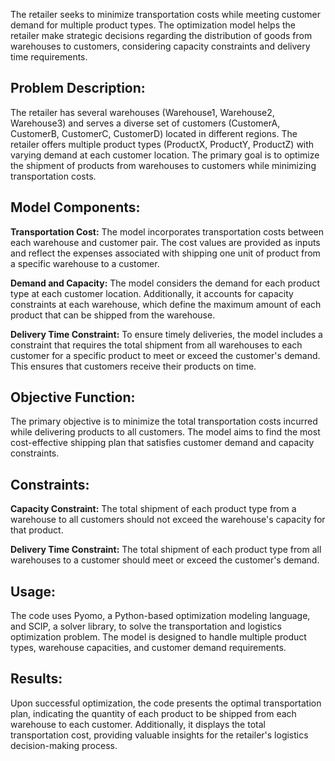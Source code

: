 The retailer seeks to minimize transportation costs while meeting customer demand for multiple product types. The optimization model helps the retailer make strategic decisions regarding the distribution of goods from warehouses to customers, considering capacity constraints and delivery time requirements.

## Problem Description:
The retailer has several warehouses (Warehouse1, Warehouse2, Warehouse3) and serves a diverse set of customers (CustomerA, CustomerB, CustomerC, CustomerD) located in different regions. The retailer offers multiple product types (ProductX, ProductY, ProductZ) with varying demand at each customer location. The primary goal is to optimize the shipment of products from warehouses to customers while minimizing transportation costs.

## Model Components:
**Transportation Cost:** The model incorporates transportation costs between each warehouse and customer pair. The cost values are provided as inputs and reflect the expenses associated with shipping one unit of product from a specific warehouse to a customer.

**Demand and Capacity:** The model considers the demand for each product type at each customer location. Additionally, it accounts for capacity constraints at each warehouse, which define the maximum amount of each product that can be shipped from the warehouse.

**Delivery Time Constraint:** To ensure timely deliveries, the model includes a constraint that requires the total shipment from all warehouses to each customer for a specific product to meet or exceed the customer's demand. This ensures that customers receive their products on time.

## Objective Function:
The primary objective is to minimize the total transportation costs incurred while delivering products to all customers. The model aims to find the most cost-effective shipping plan that satisfies customer demand and capacity constraints.

## Constraints:
**Capacity Constraint:** The total shipment of each product type from a warehouse to all customers should not exceed the warehouse's capacity for that product.

**Delivery Time Constraint:** The total shipment of each product type from all warehouses to a customer should meet or exceed the customer's demand.

## Usage:
The code uses Pyomo, a Python-based optimization modeling language, and SCIP, a solver library, to solve the transportation and logistics optimization problem. The model is designed to handle multiple product types, warehouse capacities, and customer demand requirements.

## Results:
Upon successful optimization, the code presents the optimal transportation plan, indicating the quantity of each product to be shipped from each warehouse to each customer. Additionally, it displays the total transportation cost, providing valuable insights for the retailer's logistics decision-making process.
